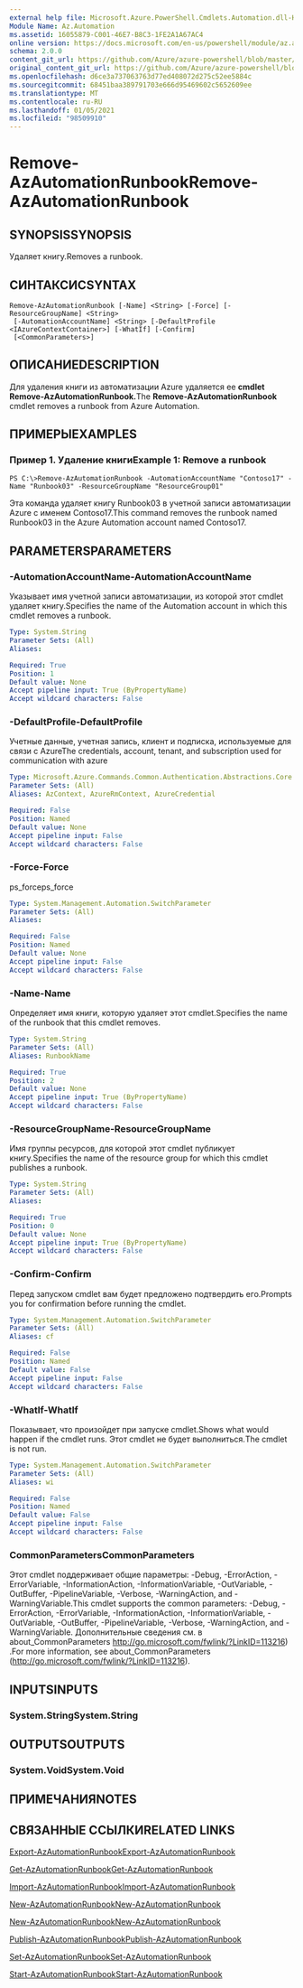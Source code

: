 ```yaml
---
external help file: Microsoft.Azure.PowerShell.Cmdlets.Automation.dll-Help.xml
Module Name: Az.Automation
ms.assetid: 16055879-C001-46E7-B8C3-1FE2A1A67AC4
online version: https://docs.microsoft.com/en-us/powershell/module/az.automation/remove-azautomationrunbook
schema: 2.0.0
content_git_url: https://github.com/Azure/azure-powershell/blob/master/src/Automation/Automation/help/Remove-AzAutomationRunbook.md
original_content_git_url: https://github.com/Azure/azure-powershell/blob/master/src/Automation/Automation/help/Remove-AzAutomationRunbook.md
ms.openlocfilehash: d6ce3a737063763d77ed408072d275c52ee5884c
ms.sourcegitcommit: 68451baa389791703e666d95469602c5652609ee
ms.translationtype: MT
ms.contentlocale: ru-RU
ms.lasthandoff: 01/05/2021
ms.locfileid: "98509910"
---
```

# <span data-ttu-id="cd9ec-101">Remove-AzAutomationRunbook</span><span class="sxs-lookup"><span data-stu-id="cd9ec-101">Remove-AzAutomationRunbook</span></span>

## <span data-ttu-id="cd9ec-102">SYNOPSIS</span><span class="sxs-lookup"><span data-stu-id="cd9ec-102">SYNOPSIS</span></span>
<span data-ttu-id="cd9ec-103">Удаляет книгу.</span><span class="sxs-lookup"><span data-stu-id="cd9ec-103">Removes a runbook.</span></span>

## <span data-ttu-id="cd9ec-104">СИНТАКСИС</span><span class="sxs-lookup"><span data-stu-id="cd9ec-104">SYNTAX</span></span>

```
Remove-AzAutomationRunbook [-Name] <String> [-Force] [-ResourceGroupName] <String>
 [-AutomationAccountName] <String> [-DefaultProfile <IAzureContextContainer>] [-WhatIf] [-Confirm]
 [<CommonParameters>]
```

## <span data-ttu-id="cd9ec-105">ОПИСАНИЕ</span><span class="sxs-lookup"><span data-stu-id="cd9ec-105">DESCRIPTION</span></span>
<span data-ttu-id="cd9ec-106">Для удаления книги из автоматизации Azure удаляется ее **cmdlet Remove-AzAutomationRunbook.**</span><span class="sxs-lookup"><span data-stu-id="cd9ec-106">The **Remove-AzAutomationRunbook** cmdlet removes a runbook from Azure Automation.</span></span>

## <span data-ttu-id="cd9ec-107">ПРИМЕРЫ</span><span class="sxs-lookup"><span data-stu-id="cd9ec-107">EXAMPLES</span></span>

### <span data-ttu-id="cd9ec-108">Пример 1. Удаление книги</span><span class="sxs-lookup"><span data-stu-id="cd9ec-108">Example 1: Remove a runbook</span></span>
```
PS C:\>Remove-AzAutomationRunbook -AutomationAccountName "Contoso17" -Name "Runbook03" -ResourceGroupName "ResourceGroup01"
```

<span data-ttu-id="cd9ec-109">Эта команда удаляет книгу Runbook03 в учетной записи автоматизации Azure с именем Contoso17.</span><span class="sxs-lookup"><span data-stu-id="cd9ec-109">This command removes the runbook named Runbook03 in the Azure Automation account named Contoso17.</span></span>

## <span data-ttu-id="cd9ec-110">PARAMETERS</span><span class="sxs-lookup"><span data-stu-id="cd9ec-110">PARAMETERS</span></span>

### <span data-ttu-id="cd9ec-111">-AutomationAccountName</span><span class="sxs-lookup"><span data-stu-id="cd9ec-111">-AutomationAccountName</span></span>
<span data-ttu-id="cd9ec-112">Указывает имя учетной записи автоматизации, из которой этот cmdlet удаляет книгу.</span><span class="sxs-lookup"><span data-stu-id="cd9ec-112">Specifies the name of the Automation account in which this cmdlet removes a runbook.</span></span>

```yaml
Type: System.String
Parameter Sets: (All)
Aliases:

Required: True
Position: 1
Default value: None
Accept pipeline input: True (ByPropertyName)
Accept wildcard characters: False
```

### <span data-ttu-id="cd9ec-113">-DefaultProfile</span><span class="sxs-lookup"><span data-stu-id="cd9ec-113">-DefaultProfile</span></span>
<span data-ttu-id="cd9ec-114">Учетные данные, учетная запись, клиент и подписка, используемые для связи с Azure</span><span class="sxs-lookup"><span data-stu-id="cd9ec-114">The credentials, account, tenant, and subscription used for communication with azure</span></span>

```yaml
Type: Microsoft.Azure.Commands.Common.Authentication.Abstractions.Core.IAzureContextContainer
Parameter Sets: (All)
Aliases: AzContext, AzureRmContext, AzureCredential

Required: False
Position: Named
Default value: None
Accept pipeline input: False
Accept wildcard characters: False
```

### <span data-ttu-id="cd9ec-115">-Force</span><span class="sxs-lookup"><span data-stu-id="cd9ec-115">-Force</span></span>
<span data-ttu-id="cd9ec-116">ps_force</span><span class="sxs-lookup"><span data-stu-id="cd9ec-116">ps_force</span></span>

```yaml
Type: System.Management.Automation.SwitchParameter
Parameter Sets: (All)
Aliases:

Required: False
Position: Named
Default value: None
Accept pipeline input: False
Accept wildcard characters: False
```

### <span data-ttu-id="cd9ec-117">-Name</span><span class="sxs-lookup"><span data-stu-id="cd9ec-117">-Name</span></span>
<span data-ttu-id="cd9ec-118">Определяет имя книги, которую удаляет этот cmdlet.</span><span class="sxs-lookup"><span data-stu-id="cd9ec-118">Specifies the name of the runbook that this cmdlet removes.</span></span>

```yaml
Type: System.String
Parameter Sets: (All)
Aliases: RunbookName

Required: True
Position: 2
Default value: None
Accept pipeline input: True (ByPropertyName)
Accept wildcard characters: False
```

### <span data-ttu-id="cd9ec-119">-ResourceGroupName</span><span class="sxs-lookup"><span data-stu-id="cd9ec-119">-ResourceGroupName</span></span>
<span data-ttu-id="cd9ec-120">Имя группы ресурсов, для которой этот cmdlet публикует книгу.</span><span class="sxs-lookup"><span data-stu-id="cd9ec-120">Specifies the name of the resource group for which this cmdlet publishes a runbook.</span></span>

```yaml
Type: System.String
Parameter Sets: (All)
Aliases:

Required: True
Position: 0
Default value: None
Accept pipeline input: True (ByPropertyName)
Accept wildcard characters: False
```

### <span data-ttu-id="cd9ec-121">-Confirm</span><span class="sxs-lookup"><span data-stu-id="cd9ec-121">-Confirm</span></span>
<span data-ttu-id="cd9ec-122">Перед запуском cmdlet вам будет предложено подтвердить его.</span><span class="sxs-lookup"><span data-stu-id="cd9ec-122">Prompts you for confirmation before running the cmdlet.</span></span>

```yaml
Type: System.Management.Automation.SwitchParameter
Parameter Sets: (All)
Aliases: cf

Required: False
Position: Named
Default value: False
Accept pipeline input: False
Accept wildcard characters: False
```

### <span data-ttu-id="cd9ec-123">-WhatIf</span><span class="sxs-lookup"><span data-stu-id="cd9ec-123">-WhatIf</span></span>
<span data-ttu-id="cd9ec-124">Показывает, что произойдет при запуске cmdlet.</span><span class="sxs-lookup"><span data-stu-id="cd9ec-124">Shows what would happen if the cmdlet runs.</span></span>
<span data-ttu-id="cd9ec-125">Этот cmdlet не будет выполниться.</span><span class="sxs-lookup"><span data-stu-id="cd9ec-125">The cmdlet is not run.</span></span>

```yaml
Type: System.Management.Automation.SwitchParameter
Parameter Sets: (All)
Aliases: wi

Required: False
Position: Named
Default value: False
Accept pipeline input: False
Accept wildcard characters: False
```

### <span data-ttu-id="cd9ec-126">CommonParameters</span><span class="sxs-lookup"><span data-stu-id="cd9ec-126">CommonParameters</span></span>
<span data-ttu-id="cd9ec-127">Этот cmdlet поддерживает общие параметры: -Debug, -ErrorAction, -ErrorVariable, -InformationAction, -InformationVariable, -OutVariable, -OutBuffer, -PipelineVariable, -Verbose, -WarningAction, and -WarningVariable.</span><span class="sxs-lookup"><span data-stu-id="cd9ec-127">This cmdlet supports the common parameters: -Debug, -ErrorAction, -ErrorVariable, -InformationAction, -InformationVariable, -OutVariable, -OutBuffer, -PipelineVariable, -Verbose, -WarningAction, and -WarningVariable.</span></span> <span data-ttu-id="cd9ec-128">Дополнительные сведения см. в about_CommonParameters http://go.microsoft.com/fwlink/?LinkID=113216) .</span><span class="sxs-lookup"><span data-stu-id="cd9ec-128">For more information, see about_CommonParameters (http://go.microsoft.com/fwlink/?LinkID=113216).</span></span>

## <span data-ttu-id="cd9ec-129">INPUTS</span><span class="sxs-lookup"><span data-stu-id="cd9ec-129">INPUTS</span></span>

### <span data-ttu-id="cd9ec-130">System.String</span><span class="sxs-lookup"><span data-stu-id="cd9ec-130">System.String</span></span>

## <span data-ttu-id="cd9ec-131">OUTPUTS</span><span class="sxs-lookup"><span data-stu-id="cd9ec-131">OUTPUTS</span></span>

### <span data-ttu-id="cd9ec-132">System.Void</span><span class="sxs-lookup"><span data-stu-id="cd9ec-132">System.Void</span></span>

## <span data-ttu-id="cd9ec-133">ПРИМЕЧАНИЯ</span><span class="sxs-lookup"><span data-stu-id="cd9ec-133">NOTES</span></span>

## <span data-ttu-id="cd9ec-134">СВЯЗАННЫЕ ССЫЛКИ</span><span class="sxs-lookup"><span data-stu-id="cd9ec-134">RELATED LINKS</span></span>

[<span data-ttu-id="cd9ec-135">Export-AzAutomationRunbook</span><span class="sxs-lookup"><span data-stu-id="cd9ec-135">Export-AzAutomationRunbook</span></span>](./Export-AzAutomationRunbook.md)

[<span data-ttu-id="cd9ec-136">Get-AzAutomationRunbook</span><span class="sxs-lookup"><span data-stu-id="cd9ec-136">Get-AzAutomationRunbook</span></span>](./Get-AzAutomationRunbook.md)

[<span data-ttu-id="cd9ec-137">Import-AzAutomationRunbook</span><span class="sxs-lookup"><span data-stu-id="cd9ec-137">Import-AzAutomationRunbook</span></span>](./Import-AzAutomationRunbook.md)

[<span data-ttu-id="cd9ec-138">New-AzAutomationRunbook</span><span class="sxs-lookup"><span data-stu-id="cd9ec-138">New-AzAutomationRunbook</span></span>](./New-AzAutomationRunbook.md)

[<span data-ttu-id="cd9ec-139">New-AzAutomationRunbook</span><span class="sxs-lookup"><span data-stu-id="cd9ec-139">New-AzAutomationRunbook</span></span>](./New-AzAutomationRunbook.md)

[<span data-ttu-id="cd9ec-140">Publish-AzAutomationRunbook</span><span class="sxs-lookup"><span data-stu-id="cd9ec-140">Publish-AzAutomationRunbook</span></span>](./Publish-AzAutomationRunbook.md)

[<span data-ttu-id="cd9ec-141">Set-AzAutomationRunbook</span><span class="sxs-lookup"><span data-stu-id="cd9ec-141">Set-AzAutomationRunbook</span></span>](./Set-AzAutomationRunbook.md)

[<span data-ttu-id="cd9ec-142">Start-AzAutomationRunbook</span><span class="sxs-lookup"><span data-stu-id="cd9ec-142">Start-AzAutomationRunbook</span></span>](./Start-AzAutomationRunbook.md)



